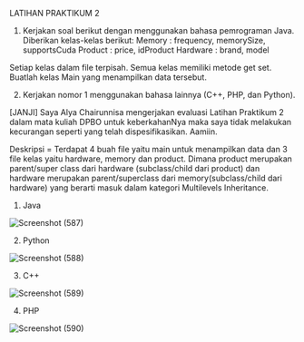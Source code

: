 LATIHAN PRAKTIKUM 2

1. Kerjakan soal berikut dengan menggunakan bahasa pemrograman Java.
Diberikan kelas-kelas berikut:
Memory : frequency, memorySize, supportsCuda
Product : price, idProduct
Hardware : brand, model
		
Setiap kelas dalam file terpisah.
Semua kelas memiliki metode get set.
Buatlah kelas Main yang menampilkan data tersebut.

2. Kerjakan nomor 1 menggunakan bahasa lainnya (C++, PHP, dan Python).

[JANJI]
Saya Alya Chairunnisa mengerjakan evaluasi Latihan Praktikum 2 dalam mata kuliah 
DPBO untuk keberkahanNya maka saya tidak melakukan kecurangan seperti yang telah 
dispesifikasikan. Aamiin.    

Deskripsi = Terdapat 4 buah file yaitu main untuk menampilkan data dan 3 file kelas yaitu hardware, memory dan product.
Dimana product merupakan parent/super class dari hardware (subclass/child dari product) dan hardware merupakan parent/superclass dari memory(subclass/child dari hardware)
yang berarti masuk dalam kategori Multilevels Inheritance. 

1. Java

![Screenshot (587)](https://user-images.githubusercontent.com/75361865/154842698-4779e24b-0010-4f7d-92cb-7dda808d9a38.png)

2. Python

![Screenshot (588)](https://user-images.githubusercontent.com/75361865/154844194-53dff397-f79c-4bf4-aff7-1ca9d1bbcf47.png)

3. C++

![Screenshot (589)](https://user-images.githubusercontent.com/75361865/154845049-b0777e9d-ca13-42d6-b662-6bf8a6a9ea74.png)

4. PHP

![Screenshot (590)](https://user-images.githubusercontent.com/75361865/154851006-b5dd3df8-0fc6-4fae-81c5-29e5113b3cd9.png)




